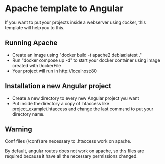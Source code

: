 # Apache template to Angular #

If you want to put your projects inside a webserver using docker, this template will help you to this.

## Running Apache ##

* Create an image using "docker build -t apache2 debian:latest ."
* Run "docker compose up -d" to start your docker container using image created with DockerFile
* Your project will run in http://localhost:80

## Installation a new Angular project ##

* Create a new directory to every new Angular project you want
* Put inside the directory a copy of .htaccess like project_example/.htaccess and change the last command to put your directory name.

## Warning ##

Conf files (/conf) are necessary to .htaccess work on apache.

By default, angular routes does not work on apache, so this files are required because it have all the necessary permissions changed.
